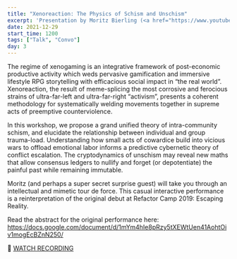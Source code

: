 ```yaml
---
title: "Xenoreaction: The Physics of Schism and Unschism"
excerpt: 'Presentation by Moritz Bierling (<a href="https://www.youtube.com/watch?v=WQDt4svZbKI" target="_blank" rel="nofollow noopener noreferrer">see more</a>)'
date: 2021-12-29
start_time: 1200
tags: ["Talk", "Convo"]
day: 3
---
```


The regime of xenogaming is an integrative framework of post-economic productive activity which weds pervasive gamification and immersive lifestyle RPG storytelling with efficacious social impact in “the real world”. Xenoreaction, the result of meme-splicing the most corrosive and ferocious strains of ultra-far-left and ultra-far-right “activism”, presents a coherent methodology for systematically welding movements together in supreme acts of preemptive counterviolence.

In this workshop, we propose a grand unified theory of intra-community schism, and elucidate the relationship between individual and group trauma-load. Understanding how small acts of cowardice build into vicious wars to offload emotional labor informs a predictive cybernetic theory of conflict escalation. The cryptodynamics of unschism may reveal new maths that allow consensus ledgers to nullify and forget (or depotentiate) the painful past while remaining immutable.

Moritz (and perhaps a super secret surprise guest) will take you through an intellectual and mimetic tour de force. This casual interactive performance is a reinterpretation of the original debut at Refactor Camp 2019: Escaping Reality.

Read the abstract for the original performance here: https://docs.google.com/document/d/1mYm4hIe8pRzy5tXEWtUen41AohtOiv1mogEcBZnN250/

🎥 [WATCH RECORDING](https://drive.google.com/file/d/14jBvR2TiBGLE_YbF8tuTMtd2Dg3L1Q-J)
